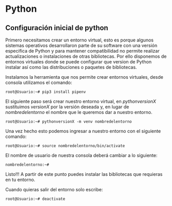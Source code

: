 # Python

## Configuración inicial de python

Primero necesitamos crear un entorno virtual, esto es porque algunos sistemas operativos desarrollaron parte de su software con una versión especifica de Python y para mantener compatibilidad no permite realizar actualizaciones o instalaciones de otras bibliotecas. Por ello disponemos de entornos virtuales donde se puede configurar que version de Python instalar así como las distribuciones o paquetes de bibliotecas.

Instalamos la herramienta que nos permite crear entornos virtuales, desde consola utilizamos el comando:
```console
root@Usuario:~# pip3 install pipenv
```
El siguiente paso será crear nuestro entorno virtual, en *pythonversionX* sustituimos *versionX* por la versión deseada y, en lugar de *nombredelentorno* el nombre que le queremos dar a nuestro entorno.

```console
root@Usuario:~# pythonversionX -m venv nombredelentorno
```
Una vez hecho esto podemos ingresar a nuestro entorno con el siguiente comando:
```console
root@Usuario:~# source nombredelentorno/bin/activate
```
El nombre de usuario de nuestra consola deberá cambiar a lo siguiente:
```console
nombredelentorno:~#
```
Listo!!! A partir de este punto puedes instalar las bibliotecas que requieras en tu entorno.

Cuando quieras salir del entorno solo escribe:
```console
root@Usuario:~# deactivate
```

